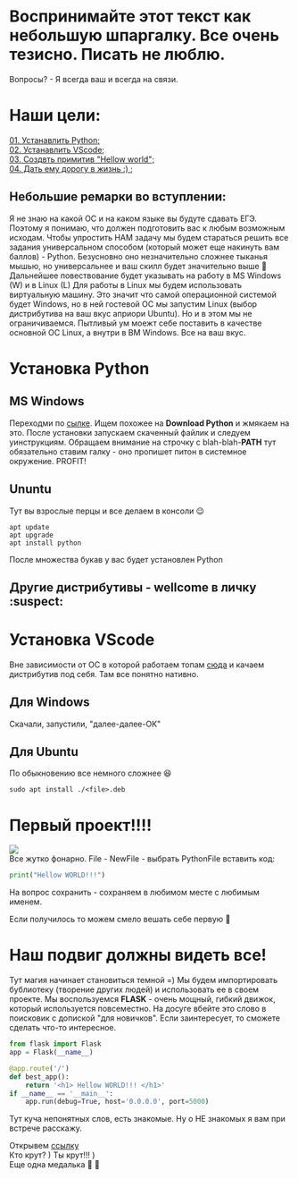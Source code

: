 # Воспринимайте этот текст как небольшую шпаргалку. Все очень тезисно. Писать не люблю.
Вопросы? - Я всегда ваш и всегда на связи.


# Наши цели:  
[01. Устанавлить Python;](#t01)  
[02. Устанавлить VScode;](#t02)  
[03. Создвть примитив "Hellow world";](#t03)  
[04. Дать ему дорогу в жизнь :) ;](#t04)  

## Небольшие ремарки во вступлении:
Я не знаю на какой ОС и на каком языке вы будуте сдавать ЕГЭ. Поэтому я понимаю, что должен подготовить вас к любым возможным исходам.
Чтобы упростить НАМ задачу мы будем стараться решить все задания универсальном способом (который может еще накинуть вам баллов) - Python. Безусновно оно незначительно сложнее тыканья мышью, но универсальнее и ваш скилл будет значительно выше :muscle:
Дальнейшее повествование будет указывать на работу в MS Windows (W) и в Linux (L)
Для работы в Linux мы будем использовать виртуальную машину. Это значит что самой операционной системой будет Windows, но в ней гостевой ОС мы запустим Linux (выбор дистрибутива на ваш вкус априори Ubuntu). Но и в этом мы не ограничиваемся. Пытливый ум моежт себе поставить в качестве основной ОС Linux, а внутри в ВМ Windows. Все на ваш вкус.   

<a id='t01'></a>  
# Установка Python  
## MS Windows  
Переходми по [сылке](https://www.python.org/downloads/). Ищем похожее на **Download Python** и жмякаем на это. После установки запускаем скаченный файлик и следуем уинструкциям. Обращаем внимание на строчку с blah-blah-**PATH** тут обязательно ставим галку - оно пропишет питон в системное окружение. PROFIT!

## Ununtu
Тут вы взрослые перцы и все делаем в консоли :wink:
```console
apt update
apt upgrade
apt install python
```

После множества букав у вас будет установлен Python
## Другие дистрибутивы - wellcome в личку  :suspect:

<a id='t02'></a>  
# Установка VScode  
Вне зависимости от ОС в которой работаем топам [сюда](https://code.visualstudio.com/download) и качаем дистрибутив под себя. Там все понятно нативно.
## Для Windows  
Скачали, запустили, "далее-далее-ОК"
## Для Ubuntu  
По обыкновению все немного сложнее :laughing:
```console
sudo apt install ./<file>.deb
```
<a id='t03'></a>  
# Первый проект!!!!
![](https://i.giphy.com/media/v1.Y2lkPTc5MGI3NjExa2h2dnlnNWVzYTY0M2R0dnptN2hqamVlY2ZuMXByZjd1eW51NWd3ZCZlcD12MV9pbnRlcm5hbF9naWZfYnlfaWQmY3Q9Zw/RoiB2DtCekdtOOdKbV/giphy.gif)  
Все жутко фонарно. 
File - NewFile - выбрать PythonFile
вставить код:  
```python
print("Hellow WORLD!!!")
```
На вопрос сохранить - сохраняем в любимом месте с любимым именем.  

Если получилось то можем смело вешать себе первую :medal_sports:

<a id='t04'></a>  
# Наш подвиг должны видеть все!  

Тут магия начинает становиться темной =)
Мы будем импортировать бублиотеку (творение других людей) и использовать ее в своем проекте. Мы воспользуемся **FLASK** - очень мощный, гибкий движок, который используется повсеместно. На досуге вбейте это слово в поисковик с допиской "для новичков". Если заинтересует, то сможете сделать что-то интересное.

```python
from flask import Flask
app = Flask(__name__) 

@app.route('/') 
def best_app(): 
    return '<h1> Hellow WORLD!!! </h1>'
if __name__ == '__main__': 
    app.run(debug=True, host='0.0.0.0', port=5000)
```
Тут куча непонятных слов, есть знакомые. Ну о НЕ знакомых я вам при встрече расскажу.

Открывем [ссылку](http://127.0.0.1:5000)   
Кто крут? ) Ты крут!!! )  
Еще одна медалька :medal_sports: :medal_sports:



